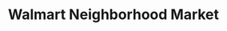 ---
title: "Walmart Neighborhood Market"
url: /bentonville/walmart-neighborhood-market-southeast-14th-street/
shop: supermarket
---
